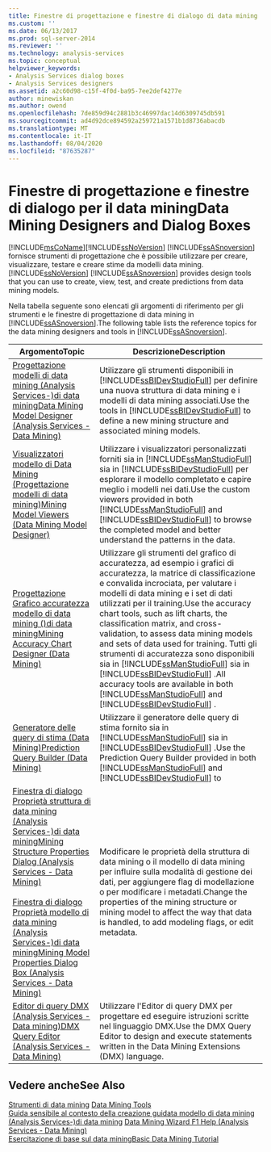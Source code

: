 ```yaml
---
title: Finestre di progettazione e finestre di dialogo di data mining | Microsoft Docs
ms.custom: ''
ms.date: 06/13/2017
ms.prod: sql-server-2014
ms.reviewer: ''
ms.technology: analysis-services
ms.topic: conceptual
helpviewer_keywords:
- Analysis Services dialog boxes
- Analysis Services designers
ms.assetid: a2c60d98-c15f-4f0d-ba95-7ee2def4277e
author: minewiskan
ms.author: owend
ms.openlocfilehash: 7de859d94c2881b3c46997dac14d6309745db591
ms.sourcegitcommit: ad4d92dce894592a259721a1571b1d8736abacdb
ms.translationtype: MT
ms.contentlocale: it-IT
ms.lasthandoff: 08/04/2020
ms.locfileid: "87635287"
---
```

# <a name="data-mining-designers-and-dialog-boxes"></a><span data-ttu-id="dfdf0-102">Finestre di progettazione e finestre di dialogo per il data mining</span><span class="sxs-lookup"><span data-stu-id="dfdf0-102">Data Mining Designers and Dialog Boxes</span></span>
  [!INCLUDE[msCoName](../includes/msconame-md.md)]<span data-ttu-id="dfdf0-103">[!INCLUDE[ssNoVersion](../includes/ssnoversion-md.md)] [!INCLUDE[ssASnoversion](../includes/ssasnoversion-md.md)] fornisce strumenti di progettazione che è possibile utilizzare per creare, visualizzare, testare e creare stime da modelli data mining.</span><span class="sxs-lookup"><span data-stu-id="dfdf0-103">[!INCLUDE[ssNoVersion](../includes/ssnoversion-md.md)] [!INCLUDE[ssASnoversion](../includes/ssasnoversion-md.md)] provides design tools that you can use to create, view, test, and create predictions from data mining models.</span></span>  
  
 <span data-ttu-id="dfdf0-104">Nella tabella seguente sono elencati gli argomenti di riferimento per gli strumenti e le finestre di progettazione di data mining in [!INCLUDE[ssASnoversion](../includes/ssasnoversion-md.md)].</span><span class="sxs-lookup"><span data-stu-id="dfdf0-104">The following table lists the reference topics for the data mining designers and tools in [!INCLUDE[ssASnoversion](../includes/ssasnoversion-md.md)].</span></span>  
  
|<span data-ttu-id="dfdf0-105">Argomento</span><span class="sxs-lookup"><span data-stu-id="dfdf0-105">Topic</span></span>|<span data-ttu-id="dfdf0-106">Descrizione</span><span class="sxs-lookup"><span data-stu-id="dfdf0-106">Description</span></span>|  
|-----------|-----------------|  
|[<span data-ttu-id="dfdf0-107">Progettazione modelli di data mining &#40;Analysis Services-&#41;di data mining</span><span class="sxs-lookup"><span data-stu-id="dfdf0-107">Data Mining Model Designer &#40;Analysis Services - Data Mining&#41;</span></span>](data-mining-model-designer-analysis-services-data-mining.md)|<span data-ttu-id="dfdf0-108">Utilizzare gli strumenti disponibili in [!INCLUDE[ssBIDevStudioFull](../includes/ssbidevstudiofull-md.md)] per definire una nuova struttura di data mining e i modelli di data mining associati.</span><span class="sxs-lookup"><span data-stu-id="dfdf0-108">Use the tools in [!INCLUDE[ssBIDevStudioFull](../includes/ssbidevstudiofull-md.md)] to define a new mining structure and associated mining models.</span></span>|  
|[<span data-ttu-id="dfdf0-109">Visualizzatori modello di Data Mining &#40;Progettazione modelli di data mining&#41;</span><span class="sxs-lookup"><span data-stu-id="dfdf0-109">Mining Model Viewers &#40;Data Mining Model Designer&#41;</span></span>](mining-model-viewers-data-mining-model-designer.md)|<span data-ttu-id="dfdf0-110">Utilizzare i visualizzatori personalizzati forniti sia in [!INCLUDE[ssManStudioFull](../includes/ssmanstudiofull-md.md)] sia in [!INCLUDE[ssBIDevStudioFull](../includes/ssbidevstudiofull-md.md)] per esplorare il modello completato e capire meglio i modelli nei dati.</span><span class="sxs-lookup"><span data-stu-id="dfdf0-110">Use the custom viewers provided in both [!INCLUDE[ssManStudioFull](../includes/ssmanstudiofull-md.md)] and [!INCLUDE[ssBIDevStudioFull](../includes/ssbidevstudiofull-md.md)] to browse the completed model and better understand the patterns in the data.</span></span>|  
|[<span data-ttu-id="dfdf0-111">Progettazione Grafico accuratezza modello di data mining &#40;&#41;di data mining</span><span class="sxs-lookup"><span data-stu-id="dfdf0-111">Mining Accuracy Chart Designer &#40;Data Mining&#41;</span></span>](mining-accuracy-chart-designer-data-mining.md)|<span data-ttu-id="dfdf0-112">Utilizzare gli strumenti del grafico di accuratezza, ad esempio i grafici di accuratezza, la matrice di classificazione e convalida incrociata, per valutare i modelli di data mining e i set di dati utilizzati per il training.</span><span class="sxs-lookup"><span data-stu-id="dfdf0-112">Use the accuracy chart tools, such as lift charts, the classification matrix, and cross-validation, to assess data mining models and sets of data used for training.</span></span> <span data-ttu-id="dfdf0-113">Tutti gli strumenti di accuratezza sono disponibili sia in [!INCLUDE[ssManStudioFull](../includes/ssmanstudiofull-md.md)] sia in [!INCLUDE[ssBIDevStudioFull](../includes/ssbidevstudiofull-md.md)] .</span><span class="sxs-lookup"><span data-stu-id="dfdf0-113">All accuracy tools are available in both [!INCLUDE[ssManStudioFull](../includes/ssmanstudiofull-md.md)] and [!INCLUDE[ssBIDevStudioFull](../includes/ssbidevstudiofull-md.md)] .</span></span>|  
|[<span data-ttu-id="dfdf0-114">Generatore delle query di stima &#40;Data Mining&#41;</span><span class="sxs-lookup"><span data-stu-id="dfdf0-114">Prediction Query Builder &#40;Data Mining&#41;</span></span>](prediction-query-builder-data-mining.md)|<span data-ttu-id="dfdf0-115">Utilizzare il generatore delle query di stima fornito sia in [!INCLUDE[ssManStudioFull](../includes/ssmanstudiofull-md.md)] sia in [!INCLUDE[ssBIDevStudioFull](../includes/ssbidevstudiofull-md.md)] .</span><span class="sxs-lookup"><span data-stu-id="dfdf0-115">Use the Prediction Query Builder provided in both [!INCLUDE[ssManStudioFull](../includes/ssmanstudiofull-md.md)] and [!INCLUDE[ssBIDevStudioFull](../includes/ssbidevstudiofull-md.md)] to</span></span>|  
|[<span data-ttu-id="dfdf0-116">Finestra di dialogo Proprietà struttura di data mining &#40;Analysis Services-&#41;di data mining</span><span class="sxs-lookup"><span data-stu-id="dfdf0-116">Mining Structure Properties Dialog &#40;Analysis Services - Data Mining&#41;</span></span>](mining-structure-properties-dialog-analysis-services-data-mining.md)<br /><br /> [<span data-ttu-id="dfdf0-117">Finestra di dialogo Proprietà modello di data mining &#40;Analysis Services-&#41;di data mining</span><span class="sxs-lookup"><span data-stu-id="dfdf0-117">Mining Model Properties Dialog Box &#40;Analysis Services - Data Mining&#41;</span></span>](mining-model-properties-dialog-box-analysis-services-data-mining.md)|<span data-ttu-id="dfdf0-118">Modificare le proprietà della struttura di data mining o il modello di data mining per influire sulla modalità di gestione dei dati, per aggiungere flag di modellazione o per modificare i metadati.</span><span class="sxs-lookup"><span data-stu-id="dfdf0-118">Change the properties of the mining structure or mining model to affect the way that data is handled, to add modeling flags, or edit metadata.</span></span>|  
|[<span data-ttu-id="dfdf0-119">Editor di query DMX &#40;Analysis Services - Data mining&#41;</span><span class="sxs-lookup"><span data-stu-id="dfdf0-119">DMX Query Editor &#40;Analysis Services - Data Mining&#41;</span></span>](dmx-query-editor-analysis-services-data-mining.md)|<span data-ttu-id="dfdf0-120">Utilizzare l'Editor di query DMX per progettare ed eseguire istruzioni scritte nel linguaggio DMX.</span><span class="sxs-lookup"><span data-stu-id="dfdf0-120">Use the DMX Query Editor to design and execute statements written in the Data Mining Extensions (DMX) language.</span></span>|  
  
## <a name="see-also"></a><span data-ttu-id="dfdf0-121">Vedere anche</span><span class="sxs-lookup"><span data-stu-id="dfdf0-121">See Also</span></span>  
 <span data-ttu-id="dfdf0-122">[Strumenti di data mining](data-mining/data-mining-tools.md) </span><span class="sxs-lookup"><span data-stu-id="dfdf0-122">[Data Mining Tools](data-mining/data-mining-tools.md) </span></span>  
 <span data-ttu-id="dfdf0-123">[Guida sensibile al contesto della creazione guidata modello di data mining &#40;Analysis Services-&#41;di data mining](data-mining-wizard-f1-help-analysis-services-data-mining.md) </span><span class="sxs-lookup"><span data-stu-id="dfdf0-123">[Data Mining Wizard F1 Help &#40;Analysis Services - Data Mining&#41;](data-mining-wizard-f1-help-analysis-services-data-mining.md) </span></span>  
 [<span data-ttu-id="dfdf0-124">Esercitazione di base sul data mining</span><span class="sxs-lookup"><span data-stu-id="dfdf0-124">Basic Data Mining Tutorial</span></span>](../../2014/tutorials/basic-data-mining-tutorial.md)  
  
  

